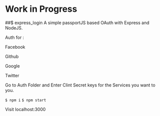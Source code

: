 # Work in Progress
##$ express_login
A simple passportJS based OAuth with Express and NodeJS.

Auth for : 

Facebook

Github

Google

Twitter

Go to Auth Folder and Enter Clint Secret keys for the Services you want to you.

`$ npm i`
`$ npm start`


Visit localhost:3000
